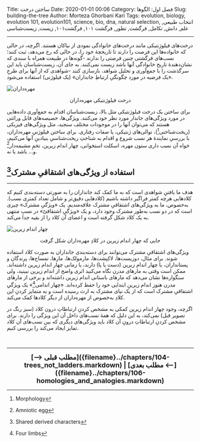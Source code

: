 Title: ساختن درخت
Date: 2020-01-01 00:06
Category: فصل اول: الگوها
Slug: building-the-tree
Author: Morteza Ghorbani Kari
Tags: evolution, biology, evolution 101, evolution101, science, bio, dna, natural selection, انتخاب طبیعی, علم, دانش, تکامل, فرگشت, تطور, فرگشت ۱۰۱, فرگشت۱۰۱, زیست, زیست‌شناسی

------
درخت‌های فیلوژنتیکی مانند درخت‌های خانوادگی نمودی از نیاکان هستند. اگرچه، در حالی که خانواده‌ها این فرصت را دارند تا تاریخچهٔ خود را، در حالی که رخ می‌دهد، ثبت کنند؛ نسب‌های فرگشتی چنین فرصتی را ندارند -گونه‌ها در طبیعت همراه با سندی که نشان‌دهندهٔ تاریخ خانوادگی آنها باشد زیست نمی‌کنند. به جای آن، زیست‌شناسان باید این سرگذشت را با جمع‌آوری و تحلیل شواهد، بازسازی کنند -شواهدی که از آنها برای طرحِ «یک فرضیه در مورد چگونگیِ ارتباطِ جانداران» (یک فیلوژنی) استفاده می‌شود.

![مهره‌داران]({static}/images/8-1.gif)
<center>درخت فیلوژنتیکی مهره‌داران</center>

برای ساختن یک درخت فیلوژنتیکی مثل بالا، زیست‌شناسان اقدام به جمع‌آوری داده‌هایی در مورد ویژگی‌های جاندار مورد نظر خود می‌کنند. ویژگی‌ها، خصیصه‌های قابل وراثتی هستند که می‌توان آنها را در موجودات مختلف سنجید، مثل ویژگی‌های فیزیکی (ریخت‌شناختی[^۱])، توالی‌های ژنتیکی، یا صفات رفتاری.
برای ساختن فیلوژنیِ مهره‌داران، با بررسیِ نمایندهٔ هر نسب شروع و اقدام به شناختِ ریخت‌شناسیِ بنیادینِ آنها می‌کنیم، خواه آن نسب داری ستون مهره، اسکلت استخوانی، چهار اندام زیرین، تخمِ مشیمه‌دار[^۲] و... باشد یا نه.

## استفاده از ویژگی‌های اشتقاقیِ مشترک[^۳]
------
هدف ما یافتنِ شواهدی است که به ما کمک کند جانداران را به صورتی دسته‌بندی کنیم که کلادهایی هرچه کمتر فراگیر داشته باشیم (کلادهایی دقیق‌تر و شامل تعداد کمتری نسب). به‌خصوص، ما به ویژگی‌های اشتقاقیِ مشترک علاقه‌مندیم. یک «ویژگیِ مشترک» چیزی است که در دو نسب به‌طور مشترک وجود دارد، و یک «ویژگیِ اشتقاقیْ» در نسبِ منتهی به یک کلاد شکل گرفته است و اعضای آن کلاد را از بقیه جدا می‌کند.

![چهار اندام زیرین]({static}/images/8-2.gif)
<center>جایی که چهار اندام زیرین در کلادِ مهره‌داران شکل گرفت</center>

ویژگی‌های اشتقاقیِ مشترک می‌توانند برای دسته‌بندی جانداران به صورت کلاد استفاده شوند. برای مثال، دوزیست‌ها، لاکپشت‌ها، مارمولک‌ها، مارها، تمساح‌ها، پرندگان و پستانداران، یا چهار اندام زیرین (دست یا پا) دارند، یا زمانی چهار اندام زیرین داشته‌اند. ممکن است وقتی به مار‌های مدرن نگاه می‌کنید اثری واضح از اندام زیرین نبینید، ولی سنگواره‌ها نشان می‌دهد که مارهای باستانی اندام زیرین داشته‌اند و برخی از مارهای مدرن هنوز اندام زیرینِ ابتدایی خود را حفظ کرده‌اند. «چهار اندامی[^۴]» یک ویژگیِ‌ اشتقاقیِ مشترک است که از یک نیای مشترک به ارث رسیده است و به متمایز کردنِ این کلادِ به‌خصوص از مهره‌داران از دیگر کلادها کمک می‌کند.

اگرچه، وجود چهار اندام زیرین کمکی به مشخص کردنِ ارتباطاتِ درون کلاد (سبز رنگ در تصویر قبل) نمی‌کند، به این دلیل که همهٔ نسب‌های داخل آن این ویژگی را دارند. برای مشخص کردنِ ارتباطاتِ درونِ آن کلاد باید ویژگی‌های دیگری که بین نسب‌های آن کلاد تمایز ایجاد می‌کند را بررسی کنیم.

<br>

[^۱]: Morphology
[^۲]: Amniotic egg
[^۳]: Shared derived characters
[^۴]: Four limbs

------
<center>
    <font size="4">
        <b>
            [⟶ مطلب قبلی]({filename}../chapters/104-trees_not_ladders.markdown) | [مطلب بعدی ⟵]({filename}../chapters/106-homologies_and_analogies.markdown) 
        </b>
    </font>
</center>